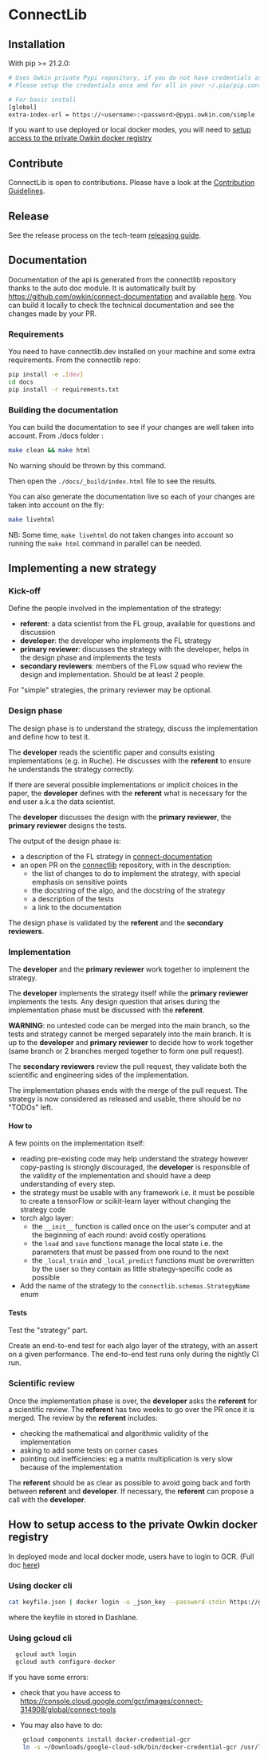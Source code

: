 # ConnectLib

## Installation

With pip >= 21.2.0:

```bash
# Uses Owkin private Pypi repository, if you do not have credentials ask Olivier Léobal: olivier.leobal@owkin.com
# Please setup the credentials once and for all in your ~/.pip/pip.conf file as followed :

# For basic install
[global]
extra-index-url = https://<username>:<password>@pypi.owkin.com/simple
```

If you want to use deployed or local docker modes, you will need to [setup access to the private Owkin docker registry](#how-to-setup-access-to-the-private-owkin-docker-registry)

## Contribute

ConnectLib is open to contributions. Please have a look at the [Contribution Guidelines](https://github.com/owkin/FLow-meetings/blob/master/FLow_information.md).

## Release

See the release process on the tech-team [releasing guide](https://github.com/owkin/tech-team/blob/main/releasing_guide.md#connectlib).

## Documentation

Documentation of the api is generated from the connectlib repository thanks to the auto doc module.
It is automatically built by https://github.com/owkin/connect-documentation and available [here](https://connect-docs.owkin.com/).
You can build it locally to check the technical documentation and see the changes made by your PR.

### Requirements

You need to have connectlib.dev installed on your machine and some extra requirements. From the connectlib repo:

```sh
pip install -e .[dev]
cd docs
pip install -r requirements.txt
```

### Building the documentation

You can build the documentation to see if your changes are well taken into account.
From ./docs folder :

```sh
make clean && make html
```

No warning should be thrown by this command.

Then open the `./docs/_build/index.html` file to see the results.

You can also generate the documentation live so each of your changes are taken into account on the fly:

```sh
make livehtml
```

NB: Some time, `make livehtml` do not taken changes into account so running the `make html` command in parallel can be needed.

## Implementing a new strategy

### Kick-off

Define the people involved in the implementation of the strategy:

- **referent**: a data scientist from the FL group, available for questions and discussion
- **developer**: the developer who implements the FL strategy
- **primary reviewer**: discusses the strategy with the developer, helps in the design phase and implements the tests
- **secondary reviewers**: members of the FLow squad who review the design and implementation. Should be at least 2 people.

For "simple" strategies, the primary reviewer may be optional.

### Design phase

The design phase is to understand the strategy, discuss the implementation and define how to test it.

The **developer** reads the scientific paper and consults existing implementations (e.g. in Ruche). He
discusses with the **referent** to ensure he understands the strategy correctly.

If there are several possible implementations or implicit choices in the paper, the **developer** defines
with the **referent** what is necessary for the end user a.k.a the data scientist.

The **developer** discusses the design with the **primary reviewer**, the **primary reviewer** designs the tests.

The output of the design phase is:
- a description of the FL strategy in [connect-documentation](https://github.com/owkin/connect-documentation/blob/main/docs/source/connectlib/index.rst)
- an open PR on the [connectlib](https://github.com/owkin/connectlib) repository, with in the description:
  - the list of changes to do to implement the strategy, with special emphasis on sensitive points
  - the docstring of the algo, and the docstring of the strategy
  - a description of the tests
  - a link to the documentation

The design phase is validated by the **referent** and the **secondary reviewers**.

### Implementation

The **developer** and the **primary reviewer** work together to implement the strategy.

The **developer** implements the strategy itself while the **primary reviewer** implements the tests.
Any design question that arises during the implementation phase must be discussed with the **referent**.

**WARNING**: no untested code can be merged into the main branch, so the tests and strategy cannot be merged separately
into the main branch. It is up to the **developer** and **primary reviewer** to decide how to work together (same branch
or 2 branches merged together to form one pull request).

The **secondary reviewers** review the pull request, they validate both the scientific and engineering sides of the implementation.

The implementation phases ends with the merge of the pull request. The strategy is now considered as released
and usable, there should be no "TODOs" left.

#### How to

A few points on the implementation itself:

- reading pre-existing code may help understand the strategy however copy-pasting is strongly discouraged, the **developer**
    is responsible of the validity of the implementation and should have a deep understanding of every step.
- the strategy must be usable with any framework i.e. it must be possible to create a tensorFlow or scikit-learn layer without
    changing the strategy code
- torch algo layer:
  - the `__init__` function is called once on the user's computer and at the beginning of each round: avoid costly operations
  - the `load` and `save` functions manage the local state i.e. the parameters that must be passed from one round to the next
  - the `_local_train` and `_local_predict` functions must be overwritten by the user so they contain as little strategy-specific code as possible
- Add the name of the strategy to the `connectlib.schemas.StrategyName` enum

#### Tests

Test the "strategy" part.

Create an end-to-end test for each algo layer of the strategy, with an assert on a given performance. The end-to-end test runs only during
the nightly CI run.

### Scientific review

Once the implementation phase is over, the **developer** asks the **referent** for a scientific review.
The **referent** has two weeks to go over the PR once it is merged. The review by the **referent** includes:

- checking the mathematical and algorithmic validity of the implementation
- asking to add some tests on corner cases
- pointing out inefficiencies: eg a matrix multiplication is very slow because of the implementation

The **referent** should be as clear as possible to avoid going back and forth between **referent** and **developer**.
If necessary, the **referent** can propose a call with the **developer**.

## How to setup access to the private Owkin docker registry

In deployed mode and local docker mode, users have to login to GCR. (Full doc [here](https://cloud.google.com/container-registry/docs/advanced-authentication))

### Using docker cli

```bash
cat keyfile.json | docker login -u _json_key --password-stdin https://gcr.io
```

where the keyfile in stored in Dashlane.

### Using gcloud cli

```bash
  gcloud auth login
  gcloud auth configure-docker
```

If you have some errors:

- check that you have access to https://console.cloud.google.com/gcr/images/connect-314908/global/connect-tools

- You may also have to do:

```bash
    gcloud components install docker-credential-gcr
    ln -s ~/Downloads/google-cloud-sdk/bin/docker-credential-gcr /usr/local/bin/docker-credential-gcloud
```
